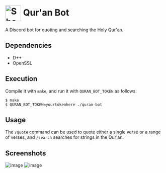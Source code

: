 # <img src="https://github.com/user-attachments/assets/950aec71-2be8-43e4-b86d-eb57fc48f663" alt="Shahadatyn-Circular" width="50" style="vertical-align: middle;"> Qur'an Bot
A Discord bot for quoting and searching the Holy Qur'an.

## Dependencies
- D++
- OpenSSL

## Execution
Compile it with `make`, and run it with `QURAN_BOT_TOKEN` as follows:
```
$ make
$ QURAN_BOT_TOKEN=yourtokenhere ./quran-bot
```

## Usage
The `/quote` command can be used to quote either a single verse or a range of verses, and `/search` searches for strings in the Qur'an.

## Screenshots
![image](https://github.com/user-attachments/assets/d21d7c3e-fe9e-4be7-a009-31136302da19)
![image](https://github.com/user-attachments/assets/f7b6c11f-7366-4a02-a8f7-bf99aeda3db8)


